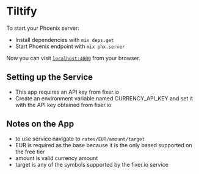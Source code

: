 # Tiltify

To start your Phoenix server:

  * Install dependencies with `mix deps.get`
  * Start Phoenix endpoint with `mix phx.server`

Now you can visit [`localhost:4000`](http://localhost:4000) from your browser.

## Setting up the Service

  * This app requires an API key from fixer.io
  * Create an environment variable named CURRENCY_API_KEY and set it with the API key obtained from fixer.io

## Notes on the App
  * to use service navigate to `rates/EUR/amount/target`
  * EUR is required as the base because it is the only based supported on the free tier
  * amount is valid currency amount
  * target is any of the symbols supported by the fixer.io service
